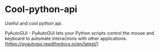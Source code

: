 # Cool-python-api
Useful and cool python api.

PyAutoGUI - 
PyAutoGUI lets your Python scripts control the mouse and keyboard to automate interactions with other applications. 
[https://pyautogui.readthedocs.io/en/latest/]
